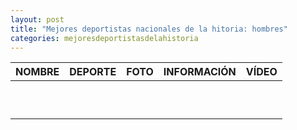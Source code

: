 ```yaml
---
layout: post
title: "Mejores deportistas nacionales de la hitoria: hombres"
categories: mejoresdeportistasdelahistoria
---
```


|NOMBRE|DEPORTE|FOTO|INFORMACIÓN|VÍDEO|
|-----:|-----:|-----:|-----:|-----:|
|      |      |      |      |      |
|      |      |      |      |      |
|      |      |      |      |      |
|      |      |      |      |      |
|      |      |      |      |      | 
|      |      |      |      |      |
|      |      |      |      |      |
|      |      |      |      |      |
|      |      |      |      |      |
|      |      |      |      |      |
